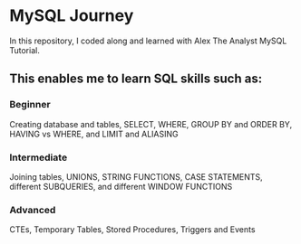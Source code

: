 # MySQL Journey

In this repository, I coded along and learned with Alex The Analyst MySQL Tutorial.

## This enables me to learn SQL skills such as: 

### Beginner

Creating database and tables, SELECT, WHERE, GROUP BY and ORDER BY, HAVING vs WHERE, and LIMIT and ALIASING

### Intermediate

Joining tables, UNIONS, STRING FUNCTIONS, CASE STATEMENTS, different SUBQUERIES, and different WINDOW FUNCTIONS

### Advanced

CTEs, Temporary Tables, Stored Procedures, Triggers and Events
